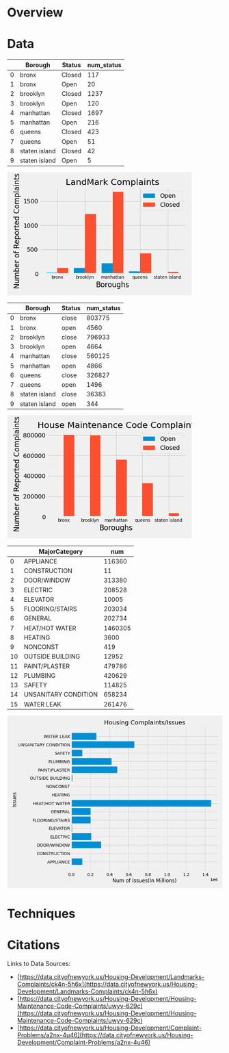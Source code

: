 # Overview




# Data 


|        | Borough | Status | num_status |
|--------|---------|--------|------------|
0        |  bronx  | Closed |     117    |
1        |  bronx  |  Open  |     20     |
2        |brooklyn | Closed |     1237   |
3        |brooklyn |  Open  |     120    |
4        |manhattan| Closed |     1697   |
5        |manhattan|  Open  |     216    |
6        |queens   | Closed |     423    |
7        |queens   |  Open  |     51     |
8        |staten island|  Closed |          42 |
9        |staten island|    Open |          5  |

![graph](landmark.png)

|        | Borough | Status | num_status |
|--------|---------|--------|------------|
0        |  bronx  | close  |   803775   |
1        |  bronx  | open   |    4560    |
2        |brooklyn | close  |   796933   |
3        |brooklyn |  open  |    4664    |
4        |manhattan| close  |   560125   |
5        |manhattan|  open  |    4866    |
6        |queens   |  close |   326827   |
7        |queens   |  open  |    1496    |
8        |staten island|  close |       36383 |
9        |staten island |  open |       344 |

![graph](Housing.png)

|        | MajorCategory   |   num  |
|--------|------------------|------------|
0        |      APPLIANCE  | 116360 |
1        |   CONSTRUCTION  |    11 |
2        |    DOOR/WINDOW  | 313380 |
3        |       ELECTRIC  |  208528 |
4        |       ELEVATOR  |  10005  |
5        |FLOORING/STAIRS  | 203034  |
6        |        GENERAL  | 202734  |
7        | HEAT/HOT WATER  | 1460305 |
8        |        HEATING  |   3600  |
9        |       NONCONST  |    419  |
10       |OUTSIDE BUILDING |   12952 |
11       |  PAINT/PLASTER  | 479786  |
12       |       PLUMBING  | 420629  |
13       |         SAFETY |  114825  |
14       |UNSANITARY CONDITION |  658234 |
15       |     WATER LEAK |  261476     |

![graph](Complaint.png)

# Techniques 

# Citations 
Links to Data Sources:
- [https://data.cityofnewyork.us/Housing-Development/Landmarks-Complaints/ck4n-5h6x](https://data.cityofnewyork.us/Housing-Development/Landmarks-Complaints/ck4n-5h6x)
- [https://data.cityofnewyork.us/Housing-Development/Housing-Maintenance-Code-Complaints/uwyv-629c](https://data.cityofnewyork.us/Housing-Development/Housing-Maintenance-Code-Complaints/uwyv-629c)
- [https://data.cityofnewyork.us/Housing-Development/Complaint-Problems/a2nx-4u46](https://data.cityofnewyork.us/Housing-Development/Complaint-Problems/a2nx-4u46)
